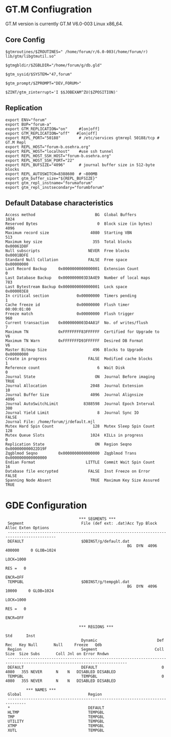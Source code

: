 # GT.M Confiugration

GT.M version is currently GT.M V6.0-003 Linux x86_64.

## Core Config

	$gtmroutines/$ZROUTINES=" /home/forum/r/6.0-003(/home/forum/r) lib/gtm/libgtmutil.so"

	$gtmgbldir/$ZGBLDIR="/home/forum/g/db.gld"

	$gtm_sysid/$SYSTEM="47,forum"

	$gtm_prompt/$ZPROMPT="DEV,FORUM>"

	$ZINT/gtm_zinterrupt='I $$JOBEXAM^ZU($ZPOSITION)'

## Replication

	export ENV="forum"
	export BUP="forum-a"
	export GTM_REPLICATION="on"     #[on|off]
	export GTM_REPLICATION="off"   #[on|off]
	export REPL_PORT="50188"        # /etc/services gtmrepl 50188/tcp # GT.M Repl
	export REPL_HOST="forum-b.osehra.org"
	export REPL_HOST="localhost"    #use ssh tunnel
	export REPL_HOST_SSH_HOST="forum-b.osehra.org"
	export REPL_HOST_SSH_PORT="22"
	export REPL_BUFSIZE="4096"      # journal buffer size in 512-byte blocks
	export REPL_AUTOSWITCH=8388600  # ~800MB
	export gtm_buffer_size="${REPL_BUFSIZE}"
	export gtm_repl_instname="forumaforum"
	export gtm_repl_instsecondary="forumbforum"

## Default Database characteristics

	Access method                          BG  Global Buffers                1024
	Reserved Bytes                          0  Block size (in bytes)         4096
	Maximum record size                  4080  Starting VBN                   513
	Maximum key size                      355  Total blocks            0x00061D8F
	Null subscripts                     NEVER  Free blocks             0x0001BDFE
	Standard Null Collation             FALSE  Free space              0x00000000
	Last Record Backup     0x0000000000000001  Extension Count                  0
	Last Database Backup   0x0000000003D3A4E9  Number of local maps           783
	Last Bytestream Backup 0x0000000000000001  Lock space              0x000003E8
	In critical section            0x00000000  Timers pending                   1
	Cache freeze id                0x00000000  Flush timer            00:00:01:00
	Freeze match                   0x00000000  Flush trigger                  960
	Current transaction    0x0000000003D4A81F  No. of writes/flush              7
	Maximum TN             0xFFFFFFFF83FFFFFF  Certified for Upgrade to        V6
	Maximum TN Warn        0xFFFFFFFD93FFFFFF  Desired DB Format               V6
	Master Bitmap Size                    496  Blocks to Upgrade       0x00000000
	Create in progress                  FALSE  Modified cache blocks            1
	Reference count                         6  Wait Disk                        0
	Journal State                          ON  Journal Before imaging        TRUE
	Journal Allocation                   2048  Journal Extension               10
	Journal Buffer Size                  4096  Journal Alignsize             4096
	Journal AutoSwitchLimit           8388598  Journal Epoch Interval         300
	Journal Yield Limit                     8  Journal Sync IO              FALSE
	Journal File: /home/forum/j/default.mjl
	Mutex Hard Spin Count                 128  Mutex Sleep Spin Count         128
	Mutex Queue Slots                    1024  KILLs in progress                0
	Replication State                      ON  Region Seqno    0x000000000022D19F
	Zqgblmod Seqno         0x0000000000000000  Zqgblmod Trans  0x0000000000000000
	Endian Format                      LITTLE  Commit Wait Spin Count          16
	Database file encrypted             FALSE  Inst Freeze on Error         FALSE
	Spanning Node Absent                 TRUE  Maximum Key Size Assured      TRUE

# GDE Configuration
									*** SEGMENTS ***
	 Segment                         File (def ext: .dat)Acc Typ Block      Alloc Exten Options
	 -------------------------------------------------------------------------------------------
	 DEFAULT                         $DBINST/g/default.dat
														 BG  DYN  4096     400000     0 GLOB=1024
																						LOCK=1000
																						RES =   0
																						ENCR=OFF
	 TEMPGBL                         $DBINST/g/tempgbl.dat
														 BG  DYN  4096      10000     0 GLOB=1024
																						LOCK=1000
																						RES =   0
																						ENCR=OFF
		
									*** REGIONS ***
																									Std      Inst
									 Dynamic                          Def      Rec   Key Null       Null     Freeze   Qdb
	 Region                          Segment                         Coll     Size  Size Subs       Coll Jnl on Error Rndwn
	 --------------------------------------------------------------------------------------------------------------------------
	 DEFAULT                         DEFAULT                            0     4080   355 NEVER      N    N   DISABLED DISABLED
	 TEMPGBL                         TEMPGBL                            0     4080   355 NEVER      N    N   DISABLED DISABLED

			 *** NAMES ***
	 Global                             Region
	 ------------------------------------------------------------------------------
	 *                                  DEFAULT
	 HLTMP                              TEMPGBL
	 TMP                                TEMPGBL
	 UTILITY                            TEMPGBL
	 XTMP                               TEMPGBL
	 XUTL                               TEMPGBL
